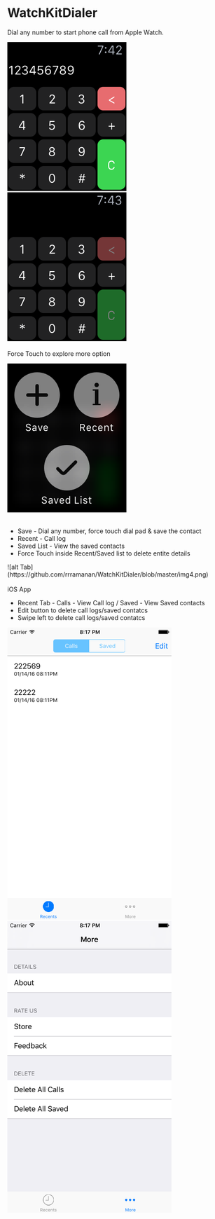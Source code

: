 # WatchKitDialer


Dial any number to start phone call from Apple Watch.

![alt Tab](https://github.com/rrramanan/WatchKitDialer/blob/master/img1.png) &nbsp;&nbsp;&nbsp;&nbsp;&nbsp;&nbsp;
![alt Tab](https://github.com/rrramanan/WatchKitDialer/blob/master/img2.png)
<br><br>
Force Touch to explore more option

![alt Tab](https://github.com/rrramanan/WatchKitDialer/blob/master/img3.png)
<br><br>
<ul>
<li>Save - Dial any number, force touch dial pad & save the contact  </li>
<li>Recent - Call log </li>
<li>Saved List - View the saved contacts</li>
<li>Force Touch inside Recent/Saved list to delete entite details</li>
</ul>
![alt Tab](https://github.com/rrramanan/WatchKitDialer/blob/master/img4.png)
<br><br>
iOS App 
<ul>
<li> Recent Tab - Calls - View Call log / Saved - View Saved contacts   </li>
<li>Edit button to delete call logs/saved contatcs </li>
<li>Swipe left to delete call logs/saved contatcs </li>
</ul>


![alt Tab](https://github.com/rrramanan/WatchKitDialer/blob/master/img5.png) &nbsp;&nbsp;&nbsp;&nbsp;&nbsp;&nbsp;
![alt Tab](https://github.com/rrramanan/WatchKitDialer/blob/master/img6.png)
